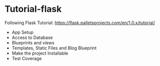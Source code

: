 # Tutorial-flask
Following Flask Tutorial: https://flask.palletsprojects.com/en/1.0.x/tutorial/

- App Setup
- Access to Database
- Blueprints and views
- Templates, Static Files and Blog Blueprint
- Make the project Installable
- Test Coverage

